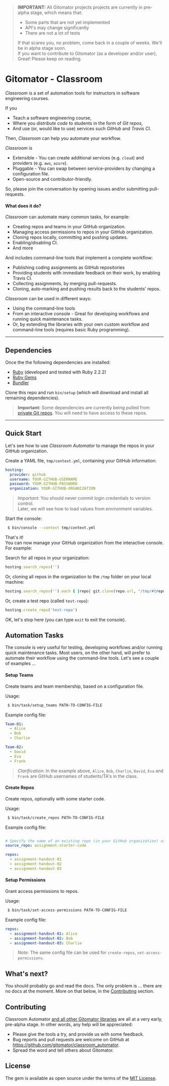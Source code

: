 > **IMPORTANT:** All Gitomator projects projects are currently in pre-alpha stage, which means that:        
 > 
 >  * Some parts that are not yet implemented
 >  * API's may change significantly
 >  * There are not a lot of tests
 >
 > If that scares you, no problem, come back in a couple of weeks. We'll be in alpha stage soon.      
 > If you want to contribute to Gitomator (as a developer and/or user), Great! Please keep on reading.
 > 


# Gitomator - Classroom

_Classroom_ is a set of automation tools for instructors in software engineering courses.           

If you

 * Teach a software engineering course,
 * Where you _distribute code_ to students in the form of _Git repos_,
 * And use (or, would like to use) services such _GitHub_ and _Travis CI_.

Then, _Classroom_ can help you automate your workflow.


_Classroom_ is

 * Extensible - You can create additional services (e.g. `cloud`) and providers (e.g. `aws`, `azure`).
 * Pluggable - You can swap between service-providers by changing a configuration file.
 * Open-source and contributor-friendly. 

So, please join the conversation by opening issues and/or submitting pull-requests.

#### What does it do?

_Classroom_ can automate many common tasks, for example:

 * Creating repos and teams in your GitHub organization.
 * Managing access permissions to repos in your GitHub organization.
 * Cloning repos locally, committing and pushing updates.
 * Enabling/disabling CI.
 * And more

And includes command-line tools that implement a complete workflow:

 * Publishing coding assignments as GitHub repositories
 * Providing students with immediate feedback on their work, by enabling Travis CI.
 * Collecting assignments, by merging pull-requests.
 * Cloning, auto-marking and pushing results back to the students' repos.

_Classroom_ can be used in different ways:

 * Using the command-line tools
 * From an interactive console - Great for developing workflows and running quick maintenance tasks. 
 * Or, by extending the libraries with your own custom workflow and command-line tools (requires basic Ruby programming).


---- 

## Dependencies

Once the the following dependencies are installed:

 * [Ruby](https://www.ruby-lang.org/en/downloads/) (developed and tested with Ruby 2.2.2)
 * [Ruby Gems](https://rubygems.org/pages/download)
 * [Bundler](http://bundler.io/)

Clone this repo and run `bin/setup` (which will download and install all remaining dependencies).

 > **Important:** Some dependencies are currently being pulled from [private Git repos](https://bitbucket.org/joey_freund/classroom_automator/src/a1e339070955d44dcb2d3eefe5890e15f5f83860/Gemfile?fileviewer=file-view-default). You will need to have access to these repos.

---- 

## Quick Start

Let's see how to use _Classroom Automator_ to manage the repos in your GitHub organization.


Create a YAML file, `tmp/context.yml`, containing your GitHub information:

```yaml
hosting:
  provider: github
  username: YOUR-GITHUB-USERNAME
  password: YOUR-GITHUB-PASSWORD
  organization: YOUR-GITHUB-ORGANIZATION
```

 > *Important:* You should never commit login credentials to version control.       
 > Later, we will see how to load values from environment variables.

Start the console:

```sh
 $ bin/console --context tmp/context.yml
```

That's it!            
You can now manage your GitHub organization from the interactive console. For example:

Search for all repos in your organization:

```ruby
hosting.search_repos('')
```

Or, cloning all repos in the organization to the `/tmp` folder on your local machine:

```ruby
hosting.search_repos('').each { |repo| git.clone(repo.url, "/tmp/#{repo.name}") }
```

Or, create a test repo (called `test-repo`):

```ruby
hosting.create_repo('test-repo')
```

OK, let's stop here (you can type `exit` to exit the console).      



## Automation Tasks

The console is very useful for testing, developing workflows and/or running quick maintenance tasks.
Most users, on the other hand, will prefer to automate their workflow using the command-line tools.
Let's see a couple of examples ...


#### Setup Teams

Create teams and team membership, based on a configuration file.

Usage:

```sh
 $ bin/task/setup_teams PATH-TO-CONFIG-FILE
```

Example config file:

```yaml
Team-01:
  - Alice
  - Bob
  - Charlie

Team-02:
  - David
  - Eva
  - Frank
```

 > _Clarification:_ In the example above, `Alice`, `Bob`, `Charlie`, `David`, `Eva` and `Frank` are GitHub usernames of students/TA's in the class.

#### Create Repos

Create repos, optionally with some starter code.

Usage:

```sh
 $ bin/task/create_repos PATH-TO-CONFIG-FILE
```

Example config file:

```yaml

# Specify the name of an existing repo (in your GitHub organization) as the starter code
source_repo: assignment-starter-code

repos:
  - assignment-handout-01
  - assignment-handout-02
  - assignment-handout-03
```


#### Setup Permissions

Grant access permissions to repos.

Usage:

```sh
 $ bin/task/set-access-permissions PATH-TO-CONFIG-FILE
```

Example config file:

```yaml
repos:
  - assignment-handout-01: Alice
  - assignment-handout-02: Bob
  - assignment-handout-03: Charlie
```

 > _Note:_ The same config file can be used for `create-repos`, `set-access-permissions`.


## What's next?

You should probably go and read the docs.
The only problem is ... there are no docs at the moment.
More on that below, in the [Contributing](#Contributing) section.


## Contributing

Classroom Automator [and all other Gitomator libraries](https://github.com/gitomator) are all at a very early, pre-alpha stage.
In other words, any help will be appreciated:

 * Please give the tools a try, and provide us with some feedback.
 * Bug reports and pull requests are welcome on GitHub at https://github.com/gitomator/classroom_automator.
 * Spread the word and tell others about Gitomator.


## License

The gem is available as open source under the terms of the [MIT License](http://opensource.org/licenses/MIT).